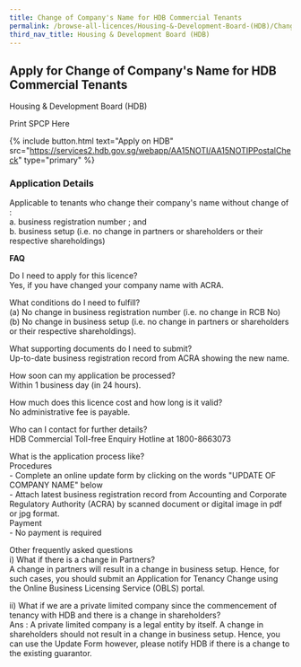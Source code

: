 ```yaml
---
title: Change of Company's Name for HDB Commercial Tenants
permalink: /browse-all-licences/Housing-&-Development-Board-(HDB)/Change-of-Company's-Name-for-HDB-Commercial-Tenants
third_nav_title: Housing & Development Board (HDB)
---
```


## Apply for Change of Company's Name for HDB Commercial Tenants

Housing & Development Board (HDB)

Print SPCP Here


{% include button.html text="Apply on HDB" src="https://services2.hdb.gov.sg/webapp/AA15NOTI/AA15NOTIPPostalCheck" type="primary" %}

### Application Details

<p>Applicable to tenants who change their company's name without change of :<br />a. business registration number ; and<br />b. business setup (i.e. no change in partners or shareholders or their respective shareholdings)</p>
<p><strong>FAQ</strong></p>
<p>Do I need to apply for this licence?<br />Yes, if you have changed your company name with ACRA.&nbsp;</p>
<p>What conditions do I need to fulfill?&nbsp;<br />(a) No change in business registration number (i.e. no change in RCB No)&nbsp;<br />(b) No change in business setup (i.e. no change in partners or shareholders or their respective shareholdings).</p>
<p>What supporting documents do I need to submit?<br />Up-to-date business registration record from ACRA showing the new name.&nbsp;</p>
<p>How soon can my application be processed?<br />Within 1 business day (in 24 hours).</p>
<p>How much does this licence cost and how long is it valid?<br />No administrative fee is payable.</p>
<p>Who can I contact for further details?<br />HDB Commercial Toll-free Enquiry Hotline at 1800-8663073</p>
<p>What is the application process like?<br />Procedures<br />- Complete an online update form by clicking on the words "UPDATE OF COMPANY NAME" below<br />- Attach latest business registration record from Accounting and Corporate Regulatory Authority (ACRA) by scanned document or digital image in pdf or jpg format.<br />Payment<br />- No payment is required</p>
<p>Other frequently asked questions<br />i) What if there is a change in Partners?<br />A change in partners will result in a change in business setup. Hence, for such cases, you should submit an Application for Tenancy Change using the Online Business Licensing Service (OBLS) portal.</p>
<p>ii) What if we are a private limited company since the commencement of tenancy with HDB and there is a change in shareholders?<br />Ans : A private limited company is a legal entity by itself. A change in shareholders should not result in a change in business setup. Hence, you can use the Update Form however, please notify HDB if there is a change to the existing guarantor.</p>

